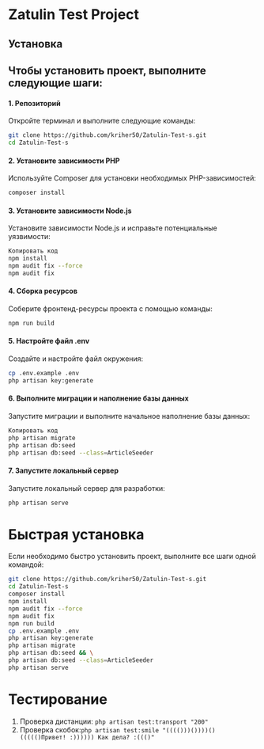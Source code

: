 # **Zatulin Test Project**
## **Установка**
## Чтобы установить проект, выполните следующие шаги:
#### **1. Репозиторий**
Откройте терминал и выполните следующие команды:
```bash
git clone https://github.com/kriher50/Zatulin-Test-s.git
cd Zatulin-Test-s
```
#### 2. Установите зависимости PHP
Используйте Composer для установки необходимых PHP-зависимостей:
```bash
composer install
```
#### 3. Установите зависимости Node.js
Установите зависимости Node.js и исправьте потенциальные уязвимости:
```bash
Копировать код
npm install
npm audit fix --force
npm audit fix
```
#### 4. Сборка ресурсов
Соберите фронтенд-ресурсы проекта с помощью команды:
```bash
npm run build
```
#### 5. Настройте файл .env
Создайте и настройте файл окружения:
```bash
cp .env.example .env
php artisan key:generate
```
#### 6. Выполните миграции и наполнение базы данных
Запустите миграции и выполните начальное наполнение базы данных:
```bash
Копировать код
php artisan migrate
php artisan db:seed
php artisan db:seed --class=ArticleSeeder
```
#### 7. Запустите локальный сервер
Запустите локальный сервер для разработки:
```bash
php artisan serve
```
# Быстрая установка
Если необходимо быстро установить проект, выполните все шаги одной командой:
```bash
git clone https://github.com/kriher50/Zatulin-Test-s.git
cd Zatulin-Test-s
composer install
npm install
npm audit fix --force
npm audit fix
npm run build
cp .env.example .env
php artisan key:generate
php artisan migrate
php artisan db:seed && \
php artisan db:seed --class=ArticleSeeder
php artisan serve
```
# Тестирование
1. Проверка дистанции: ```php artisan test:transport "200" ```
2. Проверка скобок:```php artisan test:smile "(((()))())))()((((()Привет! :)))))) Как дела? :((()"```




